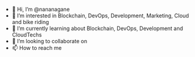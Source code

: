 - 👋 Hi, I’m @nananagane
- 👀 I’m interested in Blockchain, DevOps, Development, Marketing, Cloud and bike riding
- 🌱 I’m currently learning about Blockchain, DevOps, Development and CloudTechs
- 💞️ I’m looking to collaborate on 
- 📫 How to reach me 

<!---
nananagane/nananagane is a ✨ special ✨ repository because its `README.md` (this file) appears on your GitHub profile.
You can click the Preview link to take a look at your changes.
--->
